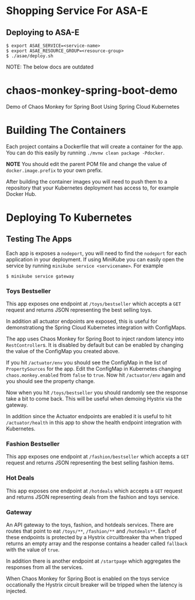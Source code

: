 # Shopping Service For ASA-E

## Deploying to ASA-E
```shell
$ export ASAE_SERVICE=<service-name>
$ export ASAE_RESOURCE_GROUP=<resource-group>
$ ./asae/deploy.sh

```

NOTE: The below docs are outdated


# chaos-monkey-spring-boot-demo
Demo of Chaos Monkey for Spring Boot Using Spring Cloud Kubernetes

# Building The Containers

Each project contains a Dockerfile that will create a container for the app.  You can do this easily
by running `./mvnw clean package -Pdocker`.

**NOTE** You should edit the parent POM file and change the value of `docker.image.prefix` to
your own prefix.

After building the container images you will need to push them to a repository that your Kubernetes
deployment has access to, for example Docker Hub.

# Deploying To Kubernetes

## Testing The Apps

Each app is exposes a `nodeport`, you will need to find the `nodeport` for each application in your deployment.
If using MiniKube you can easily open the service by running `minikube service <servicename>`.  For example

```
$ minikube service gateway
```

### Toys Bestseller

This app exposes one endpoint at `/toys/bestseller` which accepts a `GET` request and returns JSON 
representing the best selling toys.

In addition all actuator endpoints are exposed, this is useful for demonstrationg the Spring Cloud Kubernetes
integration with ConfigMaps.

The app uses Chaos Monkey for Spring Boot to inject random latency into `RestController`s.  It is disabled by
default but can be enabled by changing the value of the ConfigMap you created above.

If you hit `/actuator/env` you should see the ConfigMap in the list of `PropertySources` for the app.  Edit the
ConfigMap in Kubernetes changing `chaos.monkey.enabled` from `false` to `true`.  Now hit `/actuator/env` again 
and you should see the property change.

Now when you hit `/toys/bestseller` you should randomly see the response take a bit to come back.  This will
be useful when demoing Hystrix via the gateway.

In addition since the Actuator endpoints are enabled it is useful to hit `/actuator/health` in this app
to show the health endpoint integration with Kubernetes.

### Fashion Bestseller

This app exposes one endpoint at `/fashion/bestseller` which accepts a `GET` request and returns JSON
representing the best selling fashion items.

### Hot Deals

This app exposes one endpoint at `/hotdeals` which accepts a `GET` request and returns JSON representing
deals from the fashion and toys service.

### Gateway

An API gateway to the toys, fashion, and hotdeals services.  There are routes that point to eat `/toys/**`,
`/fashion/**` and `/hotdeals**`.  Each of these endpoints is protected by a Hystrix circuitbreaker tha when tripped
returns an empty array and the response contains a header called `fallback` with the value of `true`.

In addition there is another endpoint at `/startpage` which aggregates the responses from all the services.

When Chaos Monkey for Spring Boot is enabled on the toys service occationally the Hystrix circuit breaker will
be tripped when the latency is injected.
